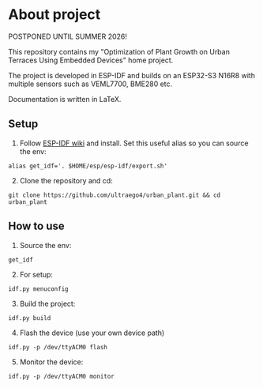 # About project

POSTPONED UNTIL SUMMER 2026!

This repository contains my "Optimization of Plant Growth on Urban Terraces Using Embedded Devices" home project.

The project is developed in ESP-IDF and builds on an ESP32-S3 N16R8 with multiple sensors such as VEML7700, BME280 etc.

Documentation is written in LaTeX.


## Setup

1. Follow [ESP-IDF wiki](https://docs.espressif.com/projects/esp-idf/en/stable/esp32/get-started/linux-macos-setup.html) and install. Set this useful alias so you can source the env:

```
alias get_idf='. $HOME/esp/esp-idf/export.sh'
```


2. Clone the repository and cd:

```
git clone https://github.com/ultraego4/urban_plant.git && cd urban_plant
```


## How to use

1. Source the env:
```
get_idf
```

2. For setup:

```
idf.py menuconfig
```

3. Build the project:

```
idf.py build
```

4. Flash the device (use your own device path)
```
idf.py -p /dev/ttyACM0 flash
```

5. Monitor the device:
```
idf.py -p /dev/ttyACM0 monitor
```

